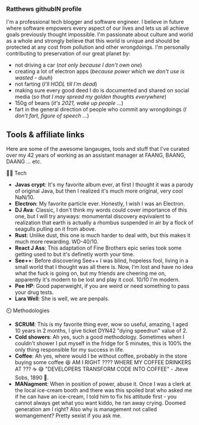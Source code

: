### Ratthews githubIN profile
I'm a professional tech blogger and software engineer. I believe in future where software empowers every aspect of our lives and lets us all achieve goals previously thought impossible. I'm passionate about culture and world as a whole and strongly believe that this world is unique and should be protected at any cost from pollution and other wrongdoings. I'm personally contributing to preservation of our great planet by:
- not driving a car (*not only because I don't own one*)
- creating a lot of electron apps (*because power which we don't use is wasted - duuh*)
- not farting (*I'll HODL till I'm dead*)
- making sure every good deed I do is documented and shared on social media (*so that I may spread my golden thoughts everywhere*)
- 150g of beans (*it's 2021, wake up people ...*)
- fart in the general direction of people who commit any wrongdoings (*I don't fart, figure of speech ...*)

## Tools & affiliate links
Here are some of the awesome langauges, tools and stuff that I've curated over my 42 years of working as an assistant manager at FAANG, BAANG, DAANG ... etc.

👨‍💻 Tech
- **Javas crypt**: It's my favorite album ever, at first I thought it was a parody of original Java, but then I realized it's much more original, very cool NaN/10.
- **Electron**: My favorite particle ever. Honestly, I wish I was an Electron.
- **DJ Ava**: Classic, I don't think my words could cover importance of this one, but I will try anyways: monumental discovery eqvivalent to realization that earth is actually a rhombus suspended in air by a flock of seagulls pulling on it from above.
- **Rust**: Unlike dust, this one is much harder to deal with, but this makes it much more rewarding. WD-40/10.
- **React J Ass**: This adaptation of Fine Brothers epic series took some getting used to but it's definetly worth your time.
- **See++**: Before discovering See++ I was blind, hopeless fool, living in a small world that I thought was all there is. Now, I'm lost and have no idea what the fuck is going on, but my friends are cheering me on, apparently it's modern to be lost and play it cool. 10/10 I'm modern.
- **Pee HP**: Good paperweight, if you are weird or need something to pass your drug tests.
- **Lara Well**: She is well, we are penpals.

⏲️ Methodologies
- **SCRUM**: This is my favorite thing ever, wow so useful, amazing, I aged 10 years in 2 months, I give ticket DYN42 "dying speedrun" value of 2.
- **Cold showers**: Ah yes, such a good methodology. Sometimes when I couldn't shower I put myself in the fridge for 5 minutes, this is 100% the only thing responsible for my success in life.
- **Coffee**: Ah yes, where would I be without coffee, probably in the store buying some coffee 😆 AM I RIGHT ???? WHERE MY COFFEE DRINKERS AT ??? ☕ 😅 "DEVELOPERS TRANSFORM CODE INTO COFFEE" - Jteve Sobs, 1890 🤔.
- **MANagment**: When in position of power, abuse it. Once I was a clerk at the local ice-cream booth and there was this spoiled brat who asked me if he can have an ice-cream, I told him to fix his attitude first - you cannot always get what you want kiddo, he ran away crying. Doomed generation am I right? Also why is management not called womangement? Pretty sexist if you ask me.
